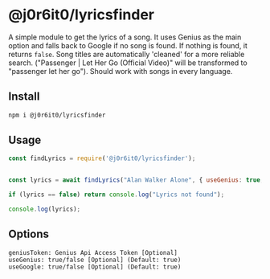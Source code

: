 
# @j0r6it0/lyricsfinder

A simple module to get the lyrics of a song. It uses Genius as the main option and falls back to Google if no song is found. If nothing is found, it returns ```false```. Song titles are automatically 'cleaned' for a more reliable search. ("Passenger | Let Her Go (Official Video)" will be transformed to "passenger let her go"). Should work with songs in every language.

## Install
```sh
npm i @j0r6it0/lyricsfinder
```
## Usage
```js
const findLyrics = require('@j0r6it0/lyricsfinder');


const lyrics = await findLyrics("Alan Walker Alone", { useGenius: true, useGoogle: true });

if (lyrics == false) return console.log("Lyrics not found");

console.log(lyrics);
```
## Options
```
geniusToken: Genius Api Access Token [Optional]
useGenius: true/false [Optional] (Default: true)
useGoogle: true/false [Optional] (Default: true)
```
